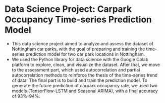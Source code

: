 # Data Science Project: Carpark Occupancy Time-series Prediction Model

+ This data science project aimed to analyze and assess the dataset of Nottingham car parks, with the goal of preparing and training the time-series prediction model for two car park locations in Nottingham. 
+ We used the Python library for data science with the Google Colab platform to explore, clean, and visualize the dataset. After that, we move to the assessment part, which used autocorrelation and partial autocorrelation methods to reinforce the thesis of the time-series trend of data. The final part is to build and train the prediction model. To generate the future prediction of carpark occupancy rate, we used two models (TensorFlow-LSTM and Seasonal ARIMA), with a final accuracy of 93%-94%. 
